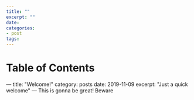 ```yaml
---
title: ""
excerpt: ""
date: 
categories: 
- post
tags: 
---
```


# Table of Contents


&#x2014;
title:  "Welcome!"
category: posts
date: 2019-11-09
excerpt: "Just a quick welcome"
&#x2014;
This is gonna be great! Beware


<!----- Footnotes ----->

